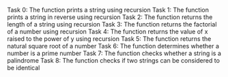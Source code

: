 Task 0: The function prints a string using recursion
Task 1: The function prints a string in reverse using recursion
Task 2: The function returns the length of a string using recursion
Task 3: The function returns the factorial of a number using recursion
Task 4: The function returns the value of x raised to the power of y using recursion
Task 5: The function returns the natural square root of a number
Task 6: The function determines whether a number is a prime number
Task 7: The function checks whether a string is a palindrome
Task 8: The function checks if two strings can be considered to be identical
